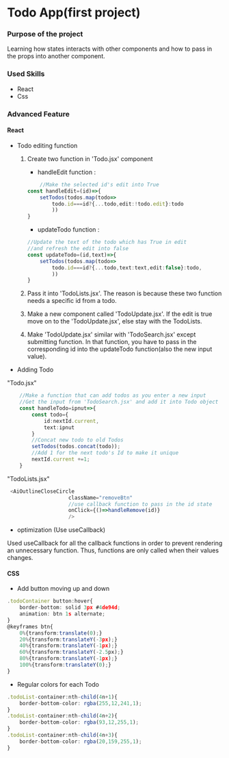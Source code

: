 # Todo App(first project)

### Purpose of the project
Learning how states interacts with other components and how to pass in the props into another component.

### Used Skills
- React
- Css

### Advanced Feature
#### React 

- Todo editing function
    1. Create two function in 'Todo.jsx' component
        - handleEdit function :
        ```ts
            //Make the selected id's edit into True 
        const handleEdit=(id)=>{
            setTodos(todos.map(todo=>
                todo.id===id?{...todo,edit:!todo.edit}:todo
                ))
        }
        ```
        - updateTodo function :
        ```ts
        //Update the text of the todo which has True in edit
        //and refresh the edit into false
        const updateTodo=(id,text)=>{
            setTodos(todos.map(todo=>
                todo.id===id?{...todo,text:text,edit:false}:todo,
                ))
        }
        ```
    2. Pass it into 'TodoLists.jsx'. The reason is because these two function needs a specific id from a todo.

    3. Make a new component called 'TodoUpdate.jsx'. If the edit is true move on to the 'TodoUpdate.jsx', else stay with the TodoLists.

    4. Make 'TodoUpdate.jsx' similar with 'TodoSearch.jsx' except submitting function. In that function, you have to pass in the corresponding id into the updateTodo function(also the new input value).

- Adding Todo

"Todo.jsx"
```ts
    //Make a function that can add todos as you enter a new input
    //Get the input from 'TodoSearch.jsx' and add it into Todo object
    const handleTodo=ipnut=>{
        const todo={
            id:nextId.current,
            text:ipnut
        }
        //Concat new todo to old Todos
        setTodos(todos.concat(todo));
        //Add 1 for the next todo's Id to make it unique
        nextId.current +=1;
    }
```
"TodoLists.jsx"
```ts
 <AiOutlineCloseCircle
                    className="removeBtn"
                    //use callback function to pass in the id state
                    onClick={()=>handleRemove(id)}
                    />
```

- optimization (Use useCallback)

Used useCallback for all the callback functions in order to prevent rendering an unnecessary function. Thus, functions are only called when their values changes.

#### CSS
- Add button moving up and down
```ts
.todoContainer button:hover{
    border-bottom: solid 3px #4de94d;
    animation: btn 1s alternate;
}
@keyframes btn{
    0%{transform:translate(0);}
    20%{transform:translateY(-3px);}
    40%{transform:translateY(-1px);}
    60%{transform:translateY(-2.5px);}
    80%{transform:translateY(-1px);}
    100%{transform:translateY(0);}
}

```
- Regular colors for each Todo
```ts
.todoList-container:nth-child(4n+1){
    border-bottom-color: rgba(255,12,241,1);
}
.todoList-container:nth-child(4n+2){
    border-bottom-color: rgba(93,12,255,1);
}
.todoList-container:nth-child(4n+3){
    border-bottom-color: rgba(20,159,255,1);
}
```
